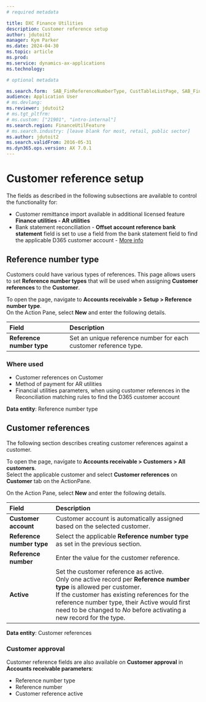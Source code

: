 ```yaml
---
# required metadata

title: DXC Finance Utilities
description: Customer reference setup
author: jdutoit2
manager: Kym Parker
ms.date: 2024-04-30
ms.topic: article
ms.prod: 
ms.service: dynamics-ax-applications
ms.technology:  

# optional metadata

ms.search.form:  SAB_FinReferenceNumberType, CustTableListPage, SAB_FinCustomerReference
audience: Application User
# ms.devlang: 
ms.reviewer: jdutoit2
# ms.tgt_pltfrm: 
# ms.custom: ["21901", "intro-internal"]
ms.search.region: FinanceUtilFeature
# ms.search.industry: [leave blank for most, retail, public sector]
ms.author: jdutoit2
ms.search.validFrom: 2016-05-31
ms.dyn365.ops.version: AX 7.0.1
---
```


# Customer reference setup
The fields as described in the following subsections are available to control the functionality for:
- Customer remittance import available in additional licensed feature **Finance utilities - AR utilities**
- Bank statement reconciliation - **Offset account reference bank statement** field is set to use a field from the bank statement field to find the applicable D365 customer account - [More info](../CASH-AND-BANK-MANAGEMENT/Bank-reconciliation-matching-rules.md#customer-payment-and-settle-of-invoice-11)

## Reference number type

Customers could have various types of references. This page allows users to set **Reference number types** that will be used when assigning **Customer references** to the **Customer**.

To open the page, navigate to **Accounts receivable > Setup > Reference number type**.<br>
On the Action Pane, select **New** and enter the following details.

**Field** | **Description**   
:--       |:--
**Reference number type** | Set an unique reference number for each customer reference type.

### Where used
- Customer references on Customer
- Method of payment for AR utilities
- Financial utilities parameters, when using customer references in the Reconciliation matching rules to find the D365 customer account

**Data entity**: Reference number type

## Customer references

The following section describes creating customer references against a customer.

To open the page, navigate to **Accounts receivable > Customers > All customers**. <br>
Select the applicable customer and select **Customer references** on **Customer** tab on the ActionPane.

On the Action Pane, select **New** and enter the following details.

**Field** | **Description**   
:--       |:--
**Customer account**      | Customer account is automatically assigned based on the selected customer.
**Reference number type** | Select the applicable **Reference number type** as set in the previous section.
**Reference number**      | Enter the value for the customer reference.
**Active**                | Set the customer reference as active. <br> Only one active record per **Reference number type** is allowed per customer. <br> If the customer has existing references for the reference number type, their Active would first need to be changed to _No_ before activating a new record for the type.


**Data entity**: Customer references

### Customer approval
Customer reference fields are also available on **Customer approval** in **Accounts receivable parameters**:

- Reference number type
- Reference number
- Customer reference active
